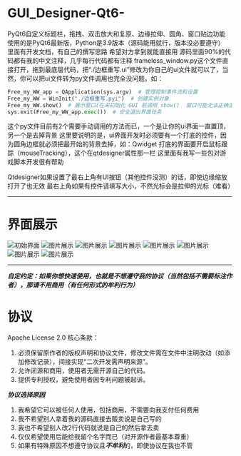 # GUI_Designer-Qt6-
PyQt6自定义标题栏，拖拽、双击放大和复原、边缘拉伸、圆角、窗口贴边功能
使用的是PyQt6最新版，Python是3.9版本（源码能用就行，版本没必要遵守）
里面有开发文档，有自己的撰写思路
希望对方拿到就能直接用
源码里面90%的代码都有我的中文注释，几乎每行代码都有注释
frameless_window.py这个文件直接打开，拖到最底层代码，把“./边框重写.ui”修改为你自己的ui文件就可以了，当然，你可以把ui文件转为py文件调用也完全没问题。如：
```python
Free_my_WW_app = QApplication(sys.argv)  # 管理控制事件流和设置
Free_my_WW = WinInit("./边框重写.pyi")  # 创建实例对象
Free_my_WW.show()  # 展示窗口(在未初始化 GUI 前调用 show()	窗口可能无法正确渲染)
sys.exit(Free_my_WW_app.exec())  # 安全退出界面任务
```
这个py文件目前有2个需要手动调用的方法而已，一个是让你的ui界面一直置顶，另一个是去掉背景
这里要说明的是，ui界面开发时必须要有一个打底的控件，因为圆角边框就必须把最开始的背景去掉，如：Qwidget
打底的界面要开启鼠标跟踪（mouseTracking），这个在qtdesigner属性那一栏
这里面有我写一些包对游戏脚本开发很有帮助

Qtdesigner如果设置了最右上角有UI按钮（其他控件没测）的话，即使边缘缩放打开了也无效
最右上角如果有控件请填写大小，不然光标会是拉伸的光标（难看）

***
# 界面展示
![初始界面](https://github.com/yandifei/GUI_Designer-Qt6-/blob/main/UI%E5%9B%BE%E7%89%87/%E5%B1%95%E7%A4%BA%E5%9B%BE%E7%89%87.png?raw=true)
![图片展示](https://github.com/yandifei/GUI_Designer-Qt6-/blob/main/UI%E5%9B%BE%E7%89%87/%E5%B1%95%E7%A4%BA%E5%9B%BE%E7%89%871.png?raw=true)
![图片展示](https://github.com/yandifei/GUI_Designer-Qt6-/blob/main/UI%E5%9B%BE%E7%89%87/%E5%B1%95%E7%A4%BA%E5%9B%BE%E7%89%872.png?raw=true)
![图片展示](https://github.com/yandifei/GUI_Designer-Qt6-/blob/main/UI%E5%9B%BE%E7%89%87/%E5%B1%95%E7%A4%BA%E5%9B%BE%E7%89%873.png?raw=true)
![图片展示](https://github.com/yandifei/GUI_Designer-Qt6-/blob/main/UI%E5%9B%BE%E7%89%87/%E5%B1%95%E7%A4%BA%E5%9B%BE%E7%89%874.png?raw=true)
![图片展示](https://github.com/yandifei/GUI_Designer-Qt6-/blob/main/UI%E5%9B%BE%E7%89%87/%E5%B1%95%E7%A4%BA%E5%9B%BE%E7%89%875.png?raw=true)
![图片展示](https://github.com/yandifei/GUI_Designer-Qt6-/blob/main/UI%E5%9B%BE%E7%89%87/%E5%B1%95%E7%A4%BA%E5%9B%BE%E7%89%876.png?raw=true)
![图片展示](https://github.com/yandifei/GUI_Designer-Qt6-/blob/main/UI%E5%9B%BE%E7%89%87/%E5%B1%95%E7%A4%BA%E5%9B%BE%E7%89%877.png?raw=true)
***
***自定约定：如果你想快速使用，也就是不想遵守我的协议（当然包括不需要标注作者），那请不用商用（有任何形式的牟利行为）***
# 协议
 Apache License 2.0
核心条款：
1. 必须保留原作者的版权声明和协议文件，修改文件需在文件中注明改动（如添加修改记录），间接实现“二次开发需声明来源”。
2. 允许闭源和商用，使用者无需开源自己的代码。
3. 提供专利授权，避免使用者因专利问题被起诉。

***协议选择原因***
1. 我希望它可以被任何人使用，包括商用，不需要向我支付任何费用
2. 我不希望别人拿着我的源码直接去贩卖说是自己写的
3. 我也不希望别人改2行代码就说是自己的然后拿去卖
4. 仅仅希望使用后能给我留个名字而已（对开源作者最基本尊重）
5. 如果有特殊原因不想遵守协议且***不牟利***的，即使协议在我也不管

